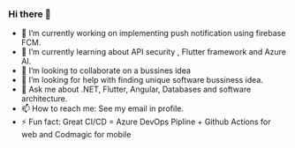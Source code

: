 ### Hi there 👋


- 🔭 I’m currently working on implementing push notification using firebase FCM.
- 🌱 I’m currently learning about API security , Flutter framework and Azure AI.
- 👯 I’m looking to collaborate on a bussines idea
- 🤔 I’m looking for help with finding unique software bussiness idea.
- 💬 Ask me about .NET, Flutter, Angular, Databases and software architecture.
- 📫 How to reach me: See my email in profile.
- ⚡ Fun fact: Great CI/CD = Azure DevOps Pipline + Github Actions for web and Codmagic for mobile

